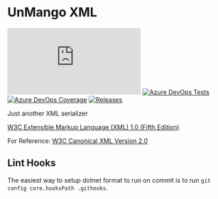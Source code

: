 # UnMango XML

[![Azure Pipelines](https://dev.azure.com/unmango/UnMango/_apis/build/status/unmango.xml?branchName=master)](https://dev.azure.com/unmango/UnMango/_build/latest?definitionId=6&branchName=master)
[![Azure DevOps Tests](https://img.shields.io/azure-devops/tests/unmango/UnMango/6/master)](https://dev.azure.com/unmango/UnMango/_build/latest?definitionId=6&branchName=master)
[![Azure DevOps Coverage](https://img.shields.io/azure-devops/coverage/unmango/UnMango/6/master)](https://dev.azure.com/unmango/UnMango/_build/latest?definitionId=6&branchName=master)
[![Releases](https://img.shields.io/github/release/unmango/Xml.svg)](https://github.com/unmango/Xml/releases)

Just another XML serializer

[W3C Extensible Markup Language (XML) 1.0 (Fifth Edition)](https://www.w3.org/TR/2008/REC-xml-20081126/)

For Reference: [W3C Canonical XML Version 2.0](https://www.w3.org/TR/2013/NOTE-xml-c14n2-20130411/)

## Lint Hooks

The easiest way to setup dotnet format to run on commit is to run `git config core.hooksPath .githooks`.
